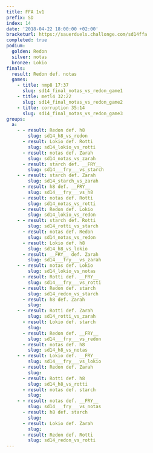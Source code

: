 ```yaml
---
title: FFA 1v1
prefix: SD
index: 14
date: '2018-04-22 18:00:00 +02:00'
bracketurl: https://sauerduels.challonge.com/sd14ffa
completed: true
podium:
  golden: Redon
  silver: notas
  bronze: Lokio
finals:
  result: Redon def. notas
  games:
    - title: nmp8 17:37
      slug: sd14_final_notas_vs_redon_game1
    - title: metl4 32:22
      slug: sd14_final_notas_vs_redon_game2
    - title: corruption 35:14
      slug: sd14_final_notas_vs_redon_game3
groups:
  a:
    - - result: Redon def. h8
        slug: sd14_h8_vs_redon
      - result: Lokio def. Rotti
        slug: sd14_lokio_vs_rotti
      - result: notas def. Zarah
        slug: sd14_notas_vs_zarah
      - result: starch def. __FRY__
        slug: sd14___fry___vs_starch
    - - result: starch def. Zarah
        slug: sd14_starch_vs_zarah
      - result: h8 def. __FRY__
        slug: sd14___fry___vs_h8
      - result: notas def. Rotti
        slug: sd14_notas_vs_rotti
      - result: Redon def. Lokio
        slug: sd14_lokio_vs_redon
    - - result: starch def. Rotti
        slug: sd14_rotti_vs_starch
      - result: notas def. Redon
        slug: sd14_notas_vs_redon
      - result: Lokio def. h8
        slug: sd14_h8_vs_lokio
      - result: __FRY__ def. Zarah
        slug: sd14___fry___vs_zarah
    - - result: notas def. Lokio
        slug: sd14_lokio_vs_notas
      - result: Rotti def. __FRY__
        slug: sd14___fry___vs_rotti
      - result: Redon def. starch
        slug: sd14_redon_vs_starch
      - result: h8 def. Zarah
        slug: 
    - - result: Rotti def. Zarah
        slug: sd14_rotti_vs_zarah
      - result: Lokio def. starch
        slug: 
      - result: Redon def. __FRY__
        slug: sd14___fry___vs_redon
      - result: notas def. h8
        slug: sd14_h8_vs_notas
    - - result: Lokio def. __FRY__
        slug: sd14___fry___vs_lokio
      - result: Redon def. Zarah
        slug: 
      - result: Rotti def. h8
        slug: sd14_h8_vs_rotti
      - result: notas def. starch
        slug: 
    - - result: notas def. __FRY__
        slug: sd14___fry___vs_notas
      - result: h8 def. starch
        slug: 
      - result: Lokio def. Zarah
        slug: 
      - result: Redon def. Rotti
        slug: sd14_redon_vs_rotti
---
```

